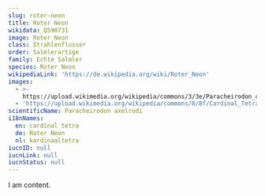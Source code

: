 ```yaml
---
slug: roter-neon
title: Roter Neon
wikidata: Q590731
image: Roter Neon
class: Strahlenflosser
order: Salmlerartige
family: Echte Salmler
species: Roter Neon
wikipediaLink: 'https://de.wikipedia.org/wiki/Roter_Neon'
images:
  - >-
    https://upload.wikimedia.org/wikipedia/commons/3/3e/Paracheirodon_cardinalis.JPG
  - 'https://upload.wikimedia.org/wikipedia/commons/8/8f/Cardinal_Tetra_2.jpg'
scientificName: Paracheirodon axelrodi
i18nNames:
  en: cardinal tetra
  de: Roter Neon
  nl: kardinaaltetra
iucnID: null
iucnLink: null
iucnStatus: null
---
```


I am content.
